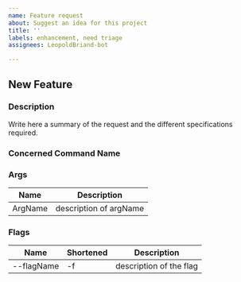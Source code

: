 ```yaml
---
name: Feature request
about: Suggest an idea for this project
title: ''
labels: enhancement, need triage
assignees: LeopoldBriand-bot

---
```


## New Feature
### Description
Write here a summary of the request and the different specifications required.

### Concerned Command Name

### Args
Name | Description
------ | ------
ArgName | description of argName

### Flags

Name | Shortened | Description
------ | ------ | ------
--flagName | -f | description of the flag
